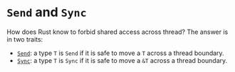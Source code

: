 # `Send` and `Sync`

How does Rust know to forbid shared access across thread? The answer is in two traits:

* [`Send`][1]: a type `T` is `Send` if it is safe to move a `T` across a thread
  boundary.
* [`Sync`][2]: a type `T` is `Sync` if it is safe to move a `&T` across a thread
  boundary.

[1]: https://doc.rust-lang.org/std/marker/trait.Send.html
[2]: https://doc.rust-lang.org/std/marker/trait.Sync.html
